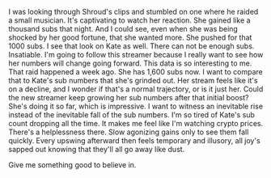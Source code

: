 I was looking through Shroud's clips and stumbled on one where he raided a small musician. It's captivating to watch her reaction. She gained like a thousand subs that night. And I could see, even when she was being shocked by her good fortune, that she wanted more. She pushed for that 1000 subs. I see that look on Kate as well. There can not be enough subs. Insatiable. I'm going to follow this streamer because I really want to see how her numbers will change going forward. This data is so interesting to me. That raid happened a week ago. She has 1,600 subs now. I want to compare that to Kate's sub numbers that she's grinded out. Her stream feels like it's on a decline, and I wonder if that's a normal trajectory, or is it just her. Could the new streamer keep growing her sub numbers after that initial boost? She's doing it so far, which is impressive. I want to witness an inevitable rise instead of the inevitable fall of the sub numbers. I'm so tired of Kate's sub count dropping all the time. It makes me feel like I'm watching crypto prices. There's a helplessness there. Slow agonizing gains only to see them fall quickly. Every upswing afterward then feels temporary and illusory, all joy's sapped out knowing that they'll all go away like dust.

Give me something good to believe in.
